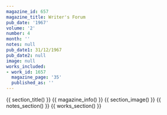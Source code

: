 ```yaml
---
magazine_id: 657
magazine_title: Writer's Forum
pub_date: '1967'
volume: '2'
number: 4
month: ''
notes: null
pub_date1: 31/12/1967
pub_date2: null
image: null
works_included:
- work_id: 1657
  magazine_page: '35'
  published_as: ''
---
```


{{ section_title() }}
{{ magazine_info() }}
{{ section_image() }}
{{ notes_section() }}
{{ works_section() }}
